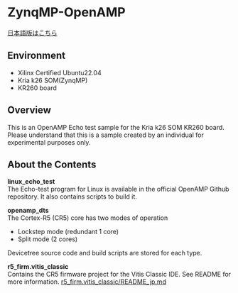 # ZynqMP-OpenAMP

[日本語版はこちら](https://github.com/kern-gt/ZynqMP-OpenAMP/blob/main/README_jp.md)

## Environment
* Xilinx Certified Ubuntu22.04
* Kria k26 SOM(ZynqMP)
* KR260 board

## Overview
This is an OpenAMP Echo test sample for the Kria k26 SOM KR260 board. Please understand that this is a sample created by an individual for experimental purposes only.
  
## About the Contents
**linux_echo_test**  
The Echo-test program for Linux is available in the official OpenAMP Github repository. It also contains scripts to build it.

**openamp_dts**  
The Cortex-R5 (CR5) core has two modes of operation
* Lockstep mode (redundant 1 core)
* Split mode (2 cores)

Devicetree source code and build scripts are stored for each type.

**r5_firm.vitis_classic**  
Contains the CR5 firmware project for the Vitis Classic IDE.
See README for more information.
[r5_firm.vitis_classic/README_jp.md](https://github.com/kern-gt/ZynqMP-OpenAMP/blob/main/r5_firm.vitis_classic/README.md)

